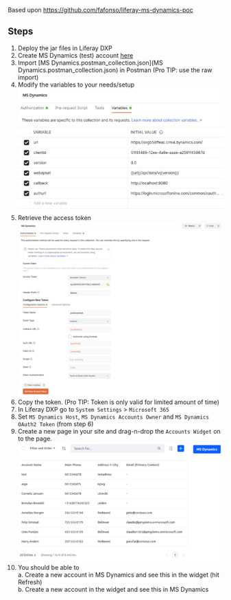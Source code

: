 Based upon https://github.com/fafonso/liferay-ms-dynamics-poc

## Steps
1. Deploy the jar files in Liferay DXP
2. Create MS Dynamics (test) account [here](https://dynamics.microsoft.com/en-us/)
3. Import [MS Dynamics.postman_collection.json](MS Dynamics.postman_collection.json) in Postman (Pro TIP: use the raw import)
4. Modify the variables to your needs/setup
   ![set variables](postman02.png)
5. Retrieve the access token
   ![retrieve access token](postman01.png)
6. Copy the token. (Pro TIP: Token is only valid for limited amount of time)
7. In Liferay DXP go to `System Settings` > `Microsoft 365`
8. Set `MS Dynamics Host`, `MS Dynamics Accounts Owner` and `MS Dynamics OAuth2 Token` (from step 6)
9. Create a new page in your site and drag-n-drop the `Accounts Widget` on to the page.
   ![widget](widget.png)
10. You should be able to  
  a. Create a new account in MS Dynamics and see this in the widget (hit Refresh)  
  b. Create a new account in the widget and see this in MS Dynamics  